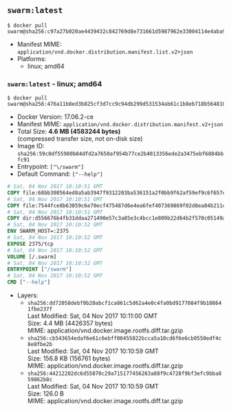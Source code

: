 ## `swarm:latest`

```console
$ docker pull swarm@sha256:c97a27b020ae4439432c842769d8e731661d5987962e33004114e4aba9d03b4c
```

-	Manifest MIME: `application/vnd.docker.distribution.manifest.list.v2+json`
-	Platforms:
	-	linux; amd64

### `swarm:latest` - linux; amd64

```console
$ docker pull swarm@sha256:476a11b8ed3b825cf3d7cc9c94db299d531534ab61c1b8eb718b564810928a90
```

-	Docker Version: 17.06.2-ce
-	Manifest MIME: `application/vnd.docker.distribution.manifest.v2+json`
-	Total Size: **4.6 MB (4583244 bytes)**  
	(compressed transfer size, not on-disk size)
-	Image ID: `sha256:59c0df55980b84dfd2a7650af954b77ce2b4013356ede2a3475ebf6884bbfc91`
-	Entrypoint: `["\/swarm"]`
-	Default Command: `["--help"]`

```dockerfile
# Sat, 04 Nov 2017 10:10:51 GMT
COPY file:68bb308564ed8a5ab3947f9312203ba536151a2f0bb9f62af59ef9c6f657cae3 in /swarm 
# Sat, 04 Nov 2017 10:10:51 GMT
COPY file:7544fce8b63059c6e70ecf475487d6e4ea6fef407369869f02d8ea84b211c4de in /etc/ssl/certs/ca-certificates.crt 
# Sat, 04 Nov 2017 10:10:51 GMT
COPY dir:d556676b4fb31ddaa271490e57c3a85e3c4bcc1e809b22d64b2f570c05149a22 in /tmp 
# Sat, 04 Nov 2017 10:10:52 GMT
ENV SWARM_HOST=:2375
# Sat, 04 Nov 2017 10:10:52 GMT
EXPOSE 2375/tcp
# Sat, 04 Nov 2017 10:10:52 GMT
VOLUME [/.swarm]
# Sat, 04 Nov 2017 10:10:52 GMT
ENTRYPOINT ["/swarm"]
# Sat, 04 Nov 2017 10:10:52 GMT
CMD ["--help"]
```

-	Layers:
	-	`sha256:dd72058debf0b20abcf1ca861c5d62a4e0c4fa0bd9177084f9b108641fbe237f`  
		Last Modified: Sat, 04 Nov 2017 10:11:00 GMT  
		Size: 4.4 MB (4426357 bytes)  
		MIME: application/vnd.docker.image.rootfs.diff.tar.gzip
	-	`sha256:cb543654edaf6e61c6ebff00455022bcca5a10cd6f6e6cb0550edf4c8e8fbe2b`  
		Last Modified: Sat, 04 Nov 2017 10:10:59 GMT  
		Size: 156.8 KB (156761 bytes)  
		MIME: application/vnd.docker.image.rootfs.diff.tar.gzip
	-	`sha256:44212202dc6d55870c29a715177456263a88f9c4728f9bf3efc9bba859862b8c`  
		Last Modified: Sat, 04 Nov 2017 10:10:59 GMT  
		Size: 126.0 B  
		MIME: application/vnd.docker.image.rootfs.diff.tar.gzip

